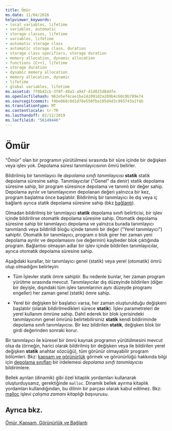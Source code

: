 ```yaml
---
title: Ömür
ms.date: 11/04/2016
helpviewer_keywords:
- local variables, lifetime
- variables, automatic
- storage classes, lifetime
- variables, lifetime
- automatic storage class
- automatic storage class, duration
- storage class specifiers, storage duration
- memory allocation, dynamic allocation
- functions [C++], lifetime
- storage duration
- dynamic memory allocation
- memory allocation, dynamic
- lifetime
- global variables, lifetime
ms.assetid: ff0b42cb-3f0f-49a3-a94f-d1d825d8ddfe
ms.openlocfilehash: 962e5ef4cae1be142091d2a209b4c60c0b789e74
ms.sourcegitcommit: f4be868c0d1d78e550fba105d4d3c993743a1f4b
ms.translationtype: MT
ms.contentlocale: tr-TR
ms.lasthandoff: 02/12/2019
ms.locfileid: "56149446"
---
```

# <a name="lifetime"></a>Ömür

"Ömür" olan bir programın yürütülmesi sırasında bir süre içinde bir değişken veya işlev yok. Depolama süresi tanımlayıcısının ömrü belirler.

Bildirilmiş bir tanımlayıcı ile *depolama sınıfı tanımlayıcısı* **statik** statik depolama süresine sahip. Tanımlayıcılar ("Genel" da denir) statik depolama süresine sahip, bir program süresince depolama ve tanımlı bir değer sahip. Depolama ayrılır ve tanımlayıcının depolanan değeri yalnızca bir kez, program başlatma önce başlatılır. Bildirilmiş bir tanımlayıcı ile dış veya iç bağlantı ayrıca statik depolama süresine sahip (bkz [bağlantı](../c-language/linkage.md)).

Olmadan bildirilmiş bir tanımlayıcı **statik** depolama sınıfı belirticisi, bir işlev içinde bildirilirse otomatik depolama süresine sahip. Otomatik depolama süresine sahip bir tanımlayıcı depolama ve yalnızca burada tanımlayıcı tanımlandı veya bildirildi bloğu içinde tanımlı bir değer ("Yerel tanımlayıcı") sahiptir. Otomatik bir tanımlayıcı, program o blok girer her zaman yeni depolama ayrılır ve depolamasını (ve değerinin) kaybeder blok çıktığında program. Bağlantısı olmayan adlar bir işlev içinde bildirilen tanımlayıcılar, ayrıca otomatik depolama süresine sahip.

Aşağıdaki kurallar, bir tanımlayıcı genel (statik) veya yerel (otomatik) ömrü olup olmadığını belirleyin:

- Tüm İşlevler statik ömre sahiptir. Bu nedenle bunlar, her zaman program yürütme sırasında mevcut. Tanımlayıcılar dış düzeyinde bildirilen (diğer bir deyişle, dışındaki tüm işlev tanımlarının aynı düzeyde programı engeller) her zaman genel (statik) ömre sahip.

- Yerel bir değişken bir başlatıcı varsa, her zaman oluşturulduğu değişkeni başlatılır (olarak bildirilmedikleri sürece **statik**). İşlev parametreleri de yerel kullanım ömrüne sahip. Dahil ederek bir blok içerisindeki tanımlayıcının genel ömrünü belirtebilirsiniz **statik** kendi bildiriminde depolama sınıfı tanımlayıcısı. Bir kez bildirilen **statik**, değişken blok bir girdi değerinden sonraki korur.

Bir tanımlayıcı ile küresel bir ömrü kaynak programın yürütülmesini mevcut olsa da (örneğin, harici olarak bildirilmiş bir değişken veya ile bildirilen yerel değişken **statik** anahtar sözcüğü), tüm görünür olmayabilir program bölümleri. Bkz: [kapsam ve görünürlük](../c-language/scope-and-visibility.md) görmek ve görünürlüğü hakkında bilgi için [depolama sınıfları](../c-language/c-storage-classes.md) bir irdelemesi *depolama sınıfı tanımlayıcısı* bildirimlere.

Bellek ayrılan (dinamik) gibi özel kitaplık yordamları kullanarak oluşturduysanız, gerektiğinde `malloc`. Dinamik bellek ayırma kitaplık yordamları kullandığından, bu dilinin bir parçası olarak kabul edilmez. Bkz: [malloc](../c-runtime-library/reference/malloc.md) işlevi *çalışma zamanı kitaplığı başvurusu*.

## <a name="see-also"></a>Ayrıca bkz.

[Ömür, Kapsam, Görünürlük ve Bağlantı](../c-language/lifetime-scope-visibility-and-linkage.md)
